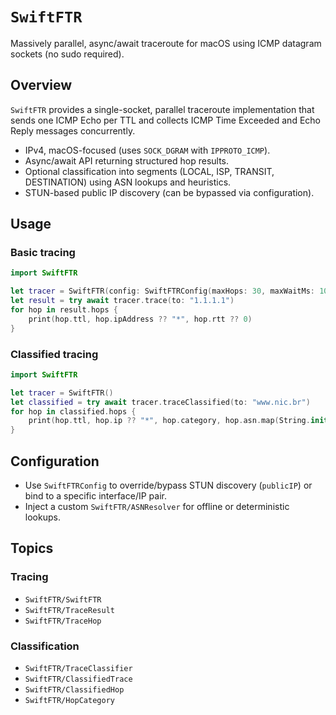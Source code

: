 # ``SwiftFTR``

Massively parallel, async/await traceroute for macOS using ICMP datagram sockets (no sudo required).

## Overview

``SwiftFTR`` provides a single-socket, parallel traceroute implementation that sends one ICMP Echo per TTL and collects ICMP Time Exceeded and Echo Reply messages concurrently.

- IPv4, macOS-focused (uses `SOCK_DGRAM` with `IPPROTO_ICMP`).
- Async/await API returning structured hop results.
- Optional classification into segments (LOCAL, ISP, TRANSIT, DESTINATION) using ASN lookups and heuristics.
- STUN-based public IP discovery (can be bypassed via configuration).

## Usage

### Basic tracing

```swift
import SwiftFTR

let tracer = SwiftFTR(config: SwiftFTRConfig(maxHops: 30, maxWaitMs: 1000))
let result = try await tracer.trace(to: "1.1.1.1")
for hop in result.hops {
    print(hop.ttl, hop.ipAddress ?? "*", hop.rtt ?? 0)
}
```

### Classified tracing

```swift
import SwiftFTR

let tracer = SwiftFTR()
let classified = try await tracer.traceClassified(to: "www.nic.br")
for hop in classified.hops {
    print(hop.ttl, hop.ip ?? "*", hop.category, hop.asn.map(String.init) ?? "-")
}
```

## Configuration

- Use ``SwiftFTRConfig`` to override/bypass STUN discovery (`publicIP`) or bind to a specific interface/IP pair.
- Inject a custom ``SwiftFTR/ASNResolver`` for offline or deterministic lookups.

## Topics

### Tracing

- ``SwiftFTR/SwiftFTR``
- ``SwiftFTR/TraceResult``
- ``SwiftFTR/TraceHop``

### Classification

- ``SwiftFTR/TraceClassifier``
- ``SwiftFTR/ClassifiedTrace``
- ``SwiftFTR/ClassifiedHop``
- ``SwiftFTR/HopCategory``
